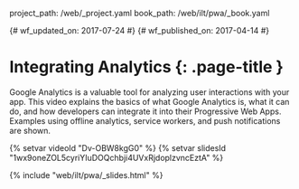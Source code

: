 project_path: /web/_project.yaml
book_path: /web/ilt/pwa/_book.yaml

{# wf_updated_on: 2017-07-24 #}
{# wf_published_on: 2017-04-14 #}

# Integrating Analytics {: .page-title }

Google Analytics is a valuable tool for analyzing user interactions with your
app. This video explains the basics of what Google Analytics is, what it can do,
and how developers can integrate it into their Progressive Web Apps. Examples
using offline analytics, service workers, and push notifications are shown.

{% setvar videoId "Dv-OBW8kgG0" %}
{% setvar slidesId "1wx9oneZOL5cyriYIuDOQchbji4UVxRjdoplzvncEztA" %}

{% include "web/ilt/pwa/_slides.html" %}
